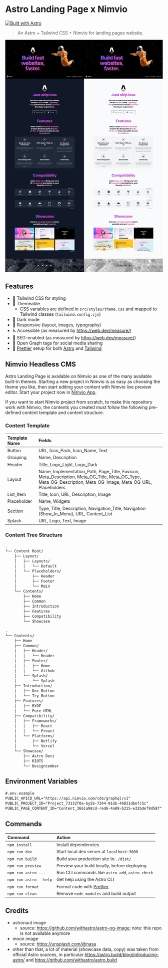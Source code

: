 # Astro Landing Page x Nimvio

[![Built with Astro](https://astro.badg.es/v1/built-with-astro.svg)](https://astro.build)

> An Astro + Tailwind CSS + Nimvio for landing pages website.

![Screenshots of Astro Landing Page](screenshots.jpg)

## Features

- 💨 Tailwind CSS for styling
- 🎨 Themeable
  - CSS variables are defined in `src/styles/theme.css` and mapped to Tailwind classes (`tailwind.config.cjs`)
- 🌙 Dark mode
- 📱 Responsive (layout, images, typography)
- ♿ Accessible (as measured by https://web.dev/measure/)
- 🔎 SEO-enabled (as measured by https://web.dev/measure/)
- 🔗 Open Graph tags for social media sharing
- 💅 [Prettier](https://prettier.io/) setup for both [Astro](https://github.com/withastro/prettier-plugin-astro) and [Tailwind](https://github.com/tailwindlabs/prettier-plugin-tailwindcss)

## Nimvio Headless CMS
Astro Landing Page is available on Nimvio as one of the many available built-in themes. Starting a new project in Nimvio is as easy as choosing the theme you like, then start editing your content with Nimvio live preview editor. Start your project now in [Nimvio App](https://app.nimvio.com).

If you want to start Nimvio project from scratch, to make this repository work with Nimvio, the contents you created must follow the following pre-defined content template and content structure. 
### Content Template
| Template Name      | Fields |
| :------------------| :------|
| Button             | URL, Icon_Pack, Icon_Name, Text  |
| Grouping           | Name, Description |
| Header             | Title, Logo_Light, Logo_Dark |
| Layout             | Name, Implementation_Path, Page_Title, Favicon, Meta_Description, Meta_OG_Title, Meta_OG_Type, Meta_OG_Description, Meta_OG_Image, Meta_OG_URL, Placeholders |
| List_Item          | Title, Icon, URL, Description, Image |
| Placeholder        | Name, Widgets |
| Section            | Type, Title, Description, Navigation_Title, Navigation (Show_In_Menu), URL, Content_List |
| Splash             | URL, Logo, Text, Image |

### Content Tree Structure
```
.
└── Content Root/
    ├── Layout/
    │   ├── Layouts/
    │   │   └── Default
    │   └── Placeholders/
    │       ├── Header
    │       ├── Footer
    │       └── Main
    └── Contents/
        ├── Home
        ├── Common
        ├── Introduction
        ├── Features
        ├── Compatibility
        └── Showcase
```        

```
.
└── Contents/
    ├── Home
    ├── Common/
    │   ├── Header/
    │   │   └── Header
    │   ├── Footer/
    │   │   ├── Home
    │   │   └── Github
    │   └── Splash/
    │       └── Splash
    ├── Introduction/
    │   ├── Doc_Button
    │   └── Try_Button
    ├── Features/
    │   ├── BYOF
    │   └── Pure HTML
    ├── Compatibility/
    │   ├── Frameworks/
    │   │   ├── React
    │   │   └── Preact
    │   └── Platforms/
    │       ├── Netlify
    │       └── Vercel
    └── Showcase/
        ├── Astro Docs
        ├── RIOTS
        └── Designcember
```


## Environment Variables

```
#.env.example
PUBLIC_APICD_URL="https://api.nimvio.com/cda/graphql/v1"
PUBLIC_PROJECT_ID="Project_73132f0a-by5b-7344-91db-46831dbefc5c"
PUBLIC_PAGE_CONTENT_ID="Content_3661a98cd-red6-4a89-b315-e32bdef9d58f"
```

## Commands

| Command                | Action                                            |
| :--------------------- | :------------------------------------------------ |
| `npm install`          | Install dependencies                              |
| `npm run dev`          | Start local dev server at `localhost:3000`        |
| `npm run build`        | Build your production site to `./dist/`           |
| `npm run preview`      | Preview your build locally, before deploying      |
| `npm run astro ...`    | Run CLI commands like `astro add`, `astro check`  |
| `npm run astro --help` | Get help using the Astro CLI                      |
| `npm run format`       | Format code with [Prettier](https://prettier.io/) |
| `npm run clean`        | Remove `node_modules` and build output            |

## Credits

- astronaut image
  - source: https://github.com/withastro/astro-og-image; note: this repo is not available anymore
- moon image
  - source: https://unsplash.com/@nasa
- other than that, a lot of material (showcase data, copy) was taken from official Astro sources, in particular https://astro.build/blog/introducing-astro/ and https://github.com/withastro/astro.build
